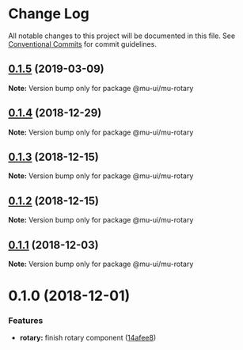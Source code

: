 # Change Log

All notable changes to this project will be documented in this file.
See [Conventional Commits](https://conventionalcommits.org) for commit guidelines.

## [0.1.5](https://github.com/mu-ui/mu-ui/compare/@mu-ui/mu-rotary@0.1.4...@mu-ui/mu-rotary@0.1.5) (2019-03-09)

**Note:** Version bump only for package @mu-ui/mu-rotary





## [0.1.4](https://github.com/mu-ui/mu-ui/compare/@mu-ui/mu-rotary@0.1.3...@mu-ui/mu-rotary@0.1.4) (2018-12-29)

**Note:** Version bump only for package @mu-ui/mu-rotary





## [0.1.3](https://github.com/mu-ui/mu-ui/compare/@mu-ui/mu-rotary@0.1.2...@mu-ui/mu-rotary@0.1.3) (2018-12-15)

**Note:** Version bump only for package @mu-ui/mu-rotary





## [0.1.2](https://github.com/mu-ui/mu-ui/compare/@mu-ui/mu-rotary@0.1.1...@mu-ui/mu-rotary@0.1.2) (2018-12-15)

**Note:** Version bump only for package @mu-ui/mu-rotary





## [0.1.1](https://github.com/mu-ui/mu-ui/compare/@mu-ui/mu-rotary@0.1.0...@mu-ui/mu-rotary@0.1.1) (2018-12-03)

**Note:** Version bump only for package @mu-ui/mu-rotary





# 0.1.0 (2018-12-01)


### Features

* **rotary:** finish rotary component ([14afee8](https://github.com/mu-ui/mu-ui/commit/14afee8))
